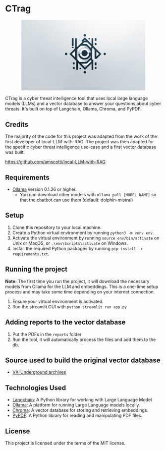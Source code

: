 # CTrag

<p align="center">
    <img src="images/logo.webp" width="400s">
</p>

CTrag is a cyber threat intelligence tool that uses local large language models (LLMs) and a vector database to answer your questions about cyber threats. It's built on top of Langchain, Ollama, Chroma, and PyPDF.

## Credits

The majority of the code for this project was adapted from the work of the first developer of local-LLM-with-RAG. The project was then adapted for the specific cyber threat intelligence use-case and a first vector database was built.

https://github.com/amscotti/local-LLM-with-RAG

## Requirements

- [Ollama](https://ollama.ai/) version 0.1.26 or higher.
  - You can download other models with `ollama pull [MODEL_NAME]` so that the chatbot can use them (default: dolphin-mistral)

## Setup

1. Clone this repository to your local machine.
2. Create a Python virtual environment by running `python3 -m venv env`.
3. Activate the virtual environment by running `source env/bin/activate` on Unix or MacOS, or `.\env\Scripts\activate` on Windows.
4. Install the required Python packages by running `pip install -r requirements.txt`.

## Running the project

**Note:** The first time you run the project, it will download the necessary models from Ollama for the LLM and embeddings. This is a one-time setup process and may take some time depending on your internet connection.

1. Ensure your virtual environment is activated.
2. Run the streamlit GUI with `python streamlit run app.py`

## Adding reports to the vector database

1. Put the PDFs in the `reports` folder
2. Run the tool, it will automatically process the files and add them to the db.

## Source used to build the original vector database

- [VX-Underground archives](https://vx-underground.org/)

## Technologies Used

- [Langchain](https://github.com/langchain/langchain): A Python library for working with Large Language Model
- [Ollama](https://ollama.ai/): A platform for running Large Language models locally.
- [Chroma](https://docs.trychroma.com/): A vector database for storing and retrieving embeddings.
- [PyPDF](https://pypi.org/project/PyPDF2/): A Python library for reading and manipulating PDF files.

## License

This project is licensed under the terms of the MIT license.